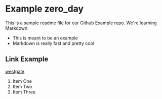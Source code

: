 # Example zero_day

This is a sample readme file for our Github Example repo. We're learning Markdown.

* This is meant to be an example
* Markdown is really fast and pretty cool

## Link Example
[westgate](https://www.westgate.ng)

1. Item One
2. Item Two
3. Item Three